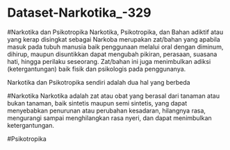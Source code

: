 # Dataset-Narkotika_-329

#Narkotika dan Psikotropika
Narkotika, Psikotropika, dan Bahan adiktif atau yang kerap disingkat sebagai Narkoba merupakan zat/bahan yang apabila masuk pada tubuh manusia baik penggunaan melalui oral dengan diminum, dihirup, maupun disuntikkan dapat mengubah pikiran, perasaan, suasana hati, hingga perilaku seseorang. Zat/bahan ini juga menimbulkan adiksi (ketergantungan) baik fisik dan psikologis pada penggunanya.

Narkotika dan Psikotropika sendiri adalah dua hal yang berbeda

#Narkotika
Narkotika adalah zat atau obat yang berasal dari tanaman atau bukan tanaman, baik sintetis maupun semi sintetis, yang dapat menyebabkan penurunan atau perubahan kesadaran, hilangnya rasa, mengurangi sampai menghilangkan rasa nyeri, dan dapat menimbulkan ketergantungan.

#Psikotropika

